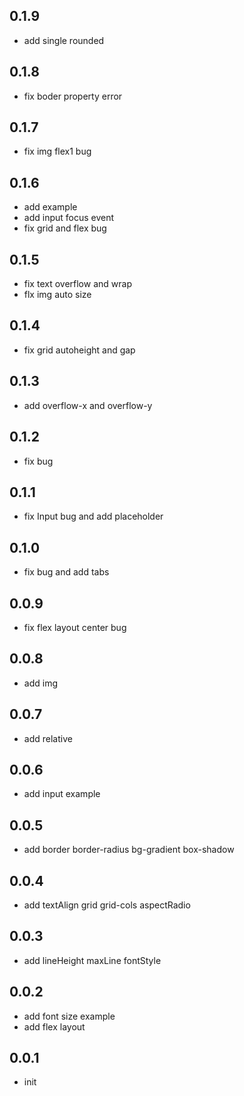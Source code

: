 ## 0.1.9
- add single rounded 
## 0.1.8
- fix boder property error
## 0.1.7
- fix img flex1 bug
## 0.1.6

- add example
- add input focus event
- fix grid and flex bug

## 0.1.5

- fix text overflow and wrap
- flx img auto size

## 0.1.4

- fix grid autoheight and gap

## 0.1.3

- add overflow-x and overflow-y

## 0.1.2

- fix bug

## 0.1.1

- fix Input bug and add placeholder

## 0.1.0

- fix bug and add tabs

## 0.0.9

- fix flex layout center bug

## 0.0.8

- add img

## 0.0.7

- add relative

## 0.0.6

- add input example

## 0.0.5

- add border border-radius bg-gradient box-shadow

## 0.0.4

- add textAlign grid grid-cols aspectRadio

## 0.0.3

- add lineHeight maxLine fontStyle

## 0.0.2

- add font size example
- add flex layout

## 0.0.1

- init
